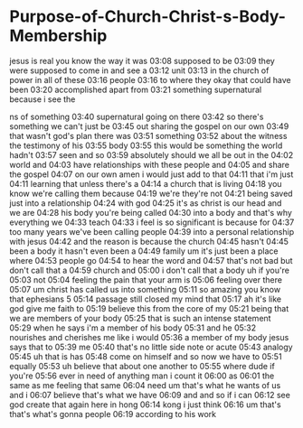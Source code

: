 # Purpose-of-Church-Christ-s-Body-Membership

jesus is real you know the way it was
03:08
supposed to be
03:09
they were supposed to come in and see a
03:12
unit
03:13
in the church of power in all of these
03:16
people
03:16
to where they okay that could have been
03:20
accomplished apart from
03:21
something supernatural because i see the

ns of something
03:40
supernatural going on there
03:42
so there's something we can't just be
03:45
out sharing the gospel on our own
03:49
that wasn't god's plan there was
03:51
something
03:52
about the witness the testimony of his
03:55
body
03:55
this would be something the world hadn't
03:57
seen and so
03:59
absolutely should we all be out in the
04:02
world and
04:03
have relationships with these people and
04:05
and share the gospel
04:07
on our own amen i would just add to that
04:11
that i'm just
04:11
learning that unless there's a
04:14
a church that is living
04:18
you know we're calling them because
04:19
we're they're not
04:21
being saved just into a relationship
04:24
with god
04:25
it's as christ is our head and we are
04:28
his body you're being called
04:30
into a body and that's why everything we
04:33
teach
04:33
i feel is so significant is because for
04:37
too many years we've been calling people
04:39
into a personal relationship with jesus
04:42
and the reason is because the church
04:45
hasn't
04:45
been a body it hasn't even been a
04:49
family um it's just been a place where
04:53
people go
04:54
to hear the word and
04:57
that's not bad but don't call that a
04:59
church and
05:00
i don't call that a body uh if you're
05:03
not
05:04
feeling the pain that your arm is
05:06
feeling over there
05:07
um christ has called us into something
05:11
so amazing you know that ephesians 5
05:14
passage still closed my mind that
05:17
ah it's like god give me faith to
05:19
believe this from the core of my
05:21
being that we are members of your body
05:25
that is such an intense statement
05:29
when he says i'm a member of his body
05:31
and he
05:32
nourishes and cherishes me like i would
05:36
a member of my body jesus says that to
05:39
me
05:40
that's no little side note or acute
05:43
analogy
05:45
uh that is has
05:48
come on himself and so now we have to
05:51
equally
05:53
uh believe that about one another to
05:55
where dude if you're
05:56
ever in need of anything man i count it
06:00
as
06:01
the same as me feeling that same
06:04
need um that's what he wants of us and i
06:07
believe that's what we have
06:09
and and so if i can
06:12
see god create that again here in hong
06:14
kong i just think
06:16
um that's that's what's gonna people
06:19
according to his work
